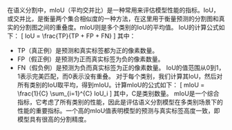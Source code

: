 在语义分割中，mIoU（平均交并比）是一种常用来评估模型性能的指标。IoU，或交并比，是衡量两个集合相似度的一种方法，在这里用于衡量预测的分割图和真实的分割图之间的重叠度。mIoU则是多个类别的IoU的平均值。
IoU的计算公式如下：
\[ IoU = \frac{TP}{TP + FP + FN} \]
其中：
- TP（真正例）是预测和真实标签都为正的像素数量。
- FP（假正例）是预测为正而真实标签为负的像素数量。
- FN（假负例）是预测为负而真实标签为正的像素数量。
IoU的值范围从0到1，1表示完美匹配，而0表示没有重叠。
对于每个类别，我们计算其IoU，然后对所有类别的IoU取平均，得到mIoU。计算mIoU的公式如下：
\[ mIoU = \frac{1}{C} \sum_{i=1}^{C} IoU_i \]
其中，C是类别数量。
mIoU是一个综合指标，它考虑了所有类别的性能，因此是评估语义分割模型在多类别场景下的性能的重要指标。一个高的mIoU值表明模型的预测与真实标签高度一致，即模型具有很高的分割精度。
